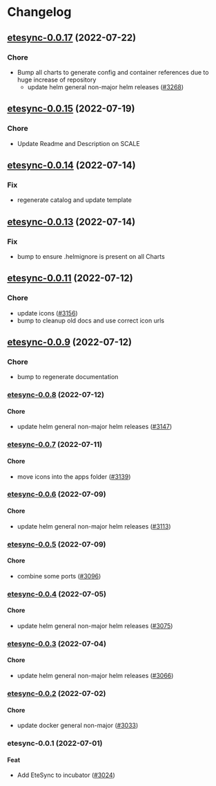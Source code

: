 # Changelog



## [etesync-0.0.17](https://github.com/truecharts/apps/compare/etesync-0.0.15...etesync-0.0.17) (2022-07-22)

### Chore

- Bump all charts to generate config and container references due to huge increase of repository
  - update helm general non-major helm releases ([#3268](https://github.com/truecharts/apps/issues/3268))



## [etesync-0.0.15](https://github.com/truecharts/apps/compare/etesync-0.0.14...etesync-0.0.15) (2022-07-19)

### Chore

- Update Readme and Description on SCALE



## [etesync-0.0.14](https://github.com/truecharts/apps/compare/etesync-0.0.13...etesync-0.0.14) (2022-07-14)

### Fix

- regenerate catalog and update template



## [etesync-0.0.13](https://github.com/truecharts/apps/compare/etesync-0.0.11...etesync-0.0.13) (2022-07-14)

### Fix

- bump to ensure .helmignore is present on all Charts



## [etesync-0.0.11](https://github.com/truecharts/apps/compare/etesync-0.0.9...etesync-0.0.11) (2022-07-12)

### Chore

- update icons ([#3156](https://github.com/truecharts/apps/issues/3156))
- bump to cleanup old docs and use correct icon urls



## [etesync-0.0.9](https://github.com/truecharts/apps/compare/etesync-0.0.8...etesync-0.0.9) (2022-07-12)

### Chore

- bump to regenerate documentation



<a name="etesync-0.0.8"></a>
### [etesync-0.0.8](https://github.com/truecharts/apps/compare/etesync-0.0.7...etesync-0.0.8) (2022-07-12)

#### Chore

* update helm general non-major helm releases ([#3147](https://github.com/truecharts/apps/issues/3147))



<a name="etesync-0.0.7"></a>
### [etesync-0.0.7](https://github.com/truecharts/apps/compare/etesync-0.0.6...etesync-0.0.7) (2022-07-11)

#### Chore

* move icons into the apps folder ([#3139](https://github.com/truecharts/apps/issues/3139))



<a name="etesync-0.0.6"></a>
### [etesync-0.0.6](https://github.com/truecharts/apps/compare/etesync-0.0.5...etesync-0.0.6) (2022-07-09)

#### Chore

* update helm general non-major helm releases ([#3113](https://github.com/truecharts/apps/issues/3113))



<a name="etesync-0.0.5"></a>
### [etesync-0.0.5](https://github.com/truecharts/apps/compare/etesync-0.0.4...etesync-0.0.5) (2022-07-09)

#### Chore

* combine some ports ([#3096](https://github.com/truecharts/apps/issues/3096))



<a name="etesync-0.0.4"></a>
### [etesync-0.0.4](https://github.com/truecharts/apps/compare/etesync-0.0.3...etesync-0.0.4) (2022-07-05)

#### Chore

* update helm general non-major helm releases ([#3075](https://github.com/truecharts/apps/issues/3075))



<a name="etesync-0.0.3"></a>
### [etesync-0.0.3](https://github.com/truecharts/apps/compare/etesync-0.0.2...etesync-0.0.3) (2022-07-04)

#### Chore

* update helm general non-major helm releases ([#3066](https://github.com/truecharts/apps/issues/3066))



<a name="etesync-0.0.2"></a>
### [etesync-0.0.2](https://github.com/truecharts/apps/compare/etesync-0.0.1...etesync-0.0.2) (2022-07-02)

#### Chore

* update docker general non-major ([#3033](https://github.com/truecharts/apps/issues/3033))



<a name="etesync-0.0.1"></a>
### etesync-0.0.1 (2022-07-01)

#### Feat

* Add EteSync to incubator ([#3024](https://github.com/truecharts/apps/issues/3024))
